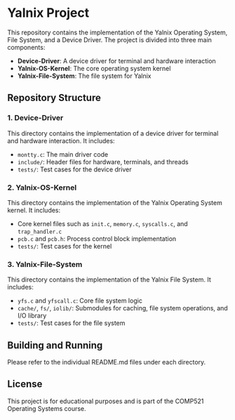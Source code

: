 # Yalnix Project

This repository contains the implementation of the Yalnix Operating System, File System, and a Device Driver. The project is divided into three main components:

* **Device-Driver**: A device driver for terminal and hardware interaction
* **Yalnix-OS-Kernel**: The core operating system kernel
* **Yalnix-File-System**: The file system for Yalnix

## Repository Structure

### 1. Device-Driver
This directory contains the implementation of a device driver for terminal and hardware interaction. It includes:
* `montty.c`: The main driver code
* `include/`: Header files for hardware, terminals, and threads
* `tests/`: Test cases for the device driver

### 2. Yalnix-OS-Kernel
This directory contains the implementation of the Yalnix Operating System kernel. It includes:
* Core kernel files such as `init.c`, `memory.c`, `syscalls.c`, and `trap_handler.c`
* `pcb.c` and `pcb.h`: Process control block implementation
* `tests/`: Test cases for the kernel

### 3. Yalnix-File-System
This directory contains the implementation of the Yalnix File System. It includes:
* `yfs.c` and `yfscall.c`: Core file system logic
* `cache/`, `fs/`, `iolib/`: Submodules for caching, file system operations, and I/O library
* `tests/`: Test cases for the file system

## Building and Running

Please refer to the individual README.md files under each directory.  

## License

This project is for educational purposes and is part of the COMP521 Operating Systems course.  